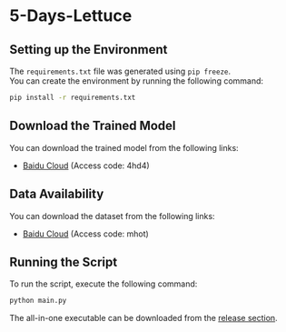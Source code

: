 # 5-Days-Lettuce

## Setting up the Environment

The `requirements.txt` file was generated using `pip freeze`.  
You can create the environment by running the following command:

```bash
pip install -r requirements.txt
```

## Download the Trained Model
You can download the trained model from the following links:

- [Baidu Cloud](https://pan.baidu.com/s/1ZOD7Q7aR_hzu3QngLz9KCw) (Access code: 4hd4)

## Data Availability
You can download the dataset from the following links:
- [Baidu Cloud](https://pan.baidu.com/s/1mC3zeh35QEQYQ7RsxOhzBA) (Access code: mhot)

## Running the Script
To run the script, execute the following command:
```bash
python main.py
```


The all-in-one executable can be downloaded from the [release section](https://github.com/your-repo/releases).
